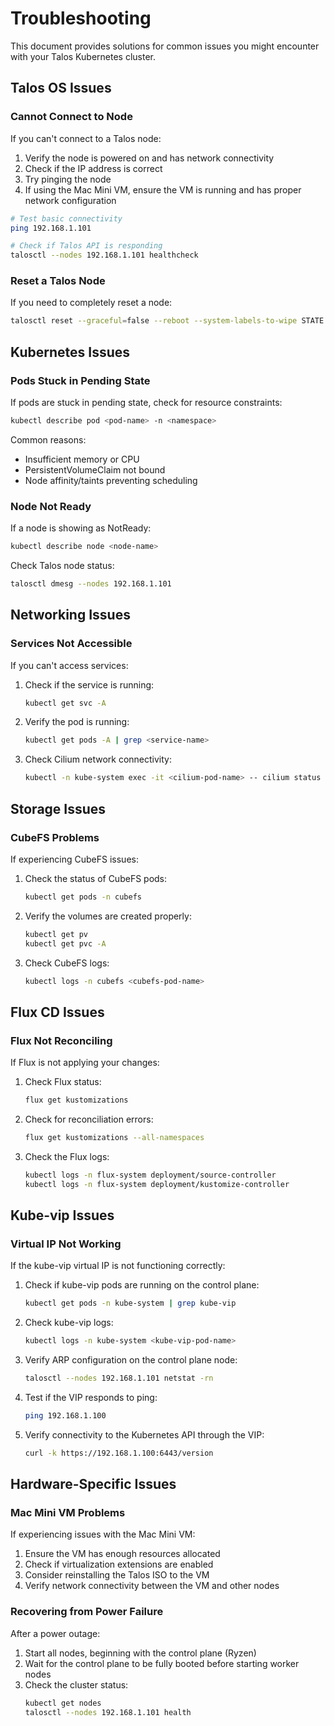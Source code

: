 # Troubleshooting

This document provides solutions for common issues you might encounter with your Talos Kubernetes cluster.

## Talos OS Issues

### Cannot Connect to Node

If you can't connect to a Talos node:

1. Verify the node is powered on and has network connectivity
2. Check if the IP address is correct
3. Try pinging the node
4. If using the Mac Mini VM, ensure the VM is running and has proper network configuration

```bash
# Test basic connectivity
ping 192.168.1.101

# Check if Talos API is responding
talosctl --nodes 192.168.1.101 healthcheck
```

### Reset a Talos Node

If you need to completely reset a node:

```bash
talosctl reset --graceful=false --reboot --system-labels-to-wipe STATE --nodes 192.168.1.101
```

## Kubernetes Issues

### Pods Stuck in Pending State

If pods are stuck in pending state, check for resource constraints:

```bash
kubectl describe pod <pod-name> -n <namespace>
```

Common reasons:
- Insufficient memory or CPU
- PersistentVolumeClaim not bound
- Node affinity/taints preventing scheduling

### Node Not Ready

If a node is showing as NotReady:

```bash
kubectl describe node <node-name>
```

Check Talos node status:

```bash
talosctl dmesg --nodes 192.168.1.101
```

## Networking Issues

### Services Not Accessible

If you can't access services:

1. Check if the service is running:
   ```bash
   kubectl get svc -A
   ```

2. Verify the pod is running:
   ```bash
   kubectl get pods -A | grep <service-name>
   ```

3. Check Cilium network connectivity:
   ```bash
   kubectl -n kube-system exec -it <cilium-pod-name> -- cilium status
   ```

## Storage Issues

### CubeFS Problems

If experiencing CubeFS issues:

1. Check the status of CubeFS pods:
   ```bash
   kubectl get pods -n cubefs
   ```

2. Verify the volumes are created properly:
   ```bash
   kubectl get pv
   kubectl get pvc -A
   ```

3. Check CubeFS logs:
   ```bash
   kubectl logs -n cubefs <cubefs-pod-name>
   ```

## Flux CD Issues

### Flux Not Reconciling

If Flux is not applying your changes:

1. Check Flux status:
   ```bash
   flux get kustomizations
   ```

2. Check for reconciliation errors:
   ```bash
   flux get kustomizations --all-namespaces
   ```

3. Check the Flux logs:
   ```bash
   kubectl logs -n flux-system deployment/source-controller
   kubectl logs -n flux-system deployment/kustomize-controller
   ```

## Kube-vip Issues

### Virtual IP Not Working

If the kube-vip virtual IP is not functioning correctly:

1. Check if kube-vip pods are running on the control plane:
   ```bash
   kubectl get pods -n kube-system | grep kube-vip
   ```

2. Check kube-vip logs:
   ```bash
   kubectl logs -n kube-system <kube-vip-pod-name>
   ```

3. Verify ARP configuration on the control plane node:
   ```bash
   talosctl --nodes 192.168.1.101 netstat -rn
   ```

4. Test if the VIP responds to ping:
   ```bash
   ping 192.168.1.100
   ```

5. Verify connectivity to the Kubernetes API through the VIP:
   ```bash
   curl -k https://192.168.1.100:6443/version
   ```

## Hardware-Specific Issues

### Mac Mini VM Problems

If experiencing issues with the Mac Mini VM:

1. Ensure the VM has enough resources allocated
2. Check if virtualization extensions are enabled
3. Consider reinstalling the Talos ISO to the VM
4. Verify network connectivity between the VM and other nodes

### Recovering from Power Failure

After a power outage:

1. Start all nodes, beginning with the control plane (Ryzen)
2. Wait for the control plane to be fully booted before starting worker nodes
3. Check the cluster status:
   ```bash
   kubectl get nodes
   talosctl --nodes 192.168.1.101 health
   ```

